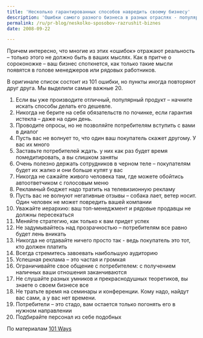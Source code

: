 ```yaml
---
title: 'Несколько гарантированных способов навредить своему бизнесу'
description: 'Ошибки самого разного бизнеса в разных отраслях - популярная тема. Когда такие списки читаешь, кажется что все это очевидно, но <strong>никто бы не перечислял эти ошибки, если б их никто не совершал</strong>. Как раз наоборот – список этих ошибок, слегка подправив, можно превратить в кредо очень многих компаний.'
permalink: /ru/pr-blog/neskolko-sposobov-razrushit-biznes
date: 2008-09-22

---
```


Причем интересно, что многие из этих «ошибок» отражают реальность – только этого не должно быть в ваших мыслях. Как в притче о сороконожке – ваш бизнес споткнется, как только такие мысли появятся в голове менеджеров или рядовых работников.

В оригинале список состоит из 101 ошибки, но пункты иногда повторяют друг друга. Мы выделили самые важные 20.

<ol>
<li>Если вы уже производите отличный, популярный продукт – начните искать способы делать его дешевле.</li>
<li>Никогда не берите на себя обязательств по починке, если гарантия истекла – даже на один день.</li>
<li>Проводите опросы, но не позволяйте потребителям вступить с вами в диалог</li>
<li>Пусть вас не волнует то, что один ваш покупатель скажет другому. У вас их много</li>
<li>Заставьте потребителей ждать. у них как раз будет время помедитировать, а вы слишком заняты</li>
<li>Очень полезно держать сотрудников в черном теле – покупателям будет их жалко и они больше купят у вас</li>
<li>Никогда не сажайте живого человека там, где можете обойтись автоответчиком с голосовым меню</li>
<li>Рекламный бюджет надо тратить на телевизионную рекламу</li>
<li>Пусть вас не волнуют негативные отзывы – собака лает, ветер носит. Один человек не может повредить вашей компании</li>
<li>Уважайте иерархию: ваш топ-менеджмент и рядовые продавцы не должны пересекаться</li>
<li>Меняйте стратегию, как только к вам придет успех</li>
<li>Не задумывайтесь над прозрачностью – потребителям все равно будет лень вникать</li>
<li>Никогда не отдавайте ничего просто так -  ведь покупатель это тот, кто должен платить</li>
<li>Всегда стремитесь завоевать наибольшую аудиторию</li>
<li>Успешная реклама – это частая и громкая</li>
<li>Ограничивайте свое общение с потребителем: с получением наличных ваши отношения заканчиваются</li>
<li>Не слушайте разных умников и прекраснодушных теоретиков, вы знаете о своем бизнесе все</li>
<li>Не тратьте время на семинары и конференции. Кому надо, найдут вас сами, а у вас нет времени.</li>
<li>Потребители – это стадо, вам остается только погонять его в нужном направлении</li>
<li>Подбирайте персонал из себе подобных</li>
</ol>

По материалам <a href="https://sethgodin.typepad.com/seths_blog/files/101WaystoDestroyYourTribe.pdf">101 Ways</a>


